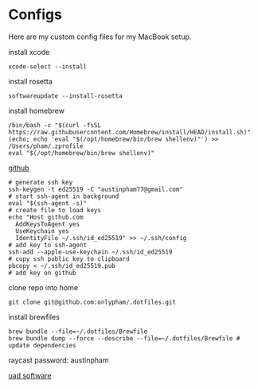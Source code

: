 # Configs

Here are my custom config files for my MacBook setup.

install xcode

```
xcode-select --install
```

install rosetta

```
softwareupdate --install-rosetta
```

install homebrew

```
/bin/bash -c "$(curl -fsSL https://raw.githubusercontent.com/Homebrew/install/HEAD/install.sh)"
(echo; echo 'eval "$(/opt/homebrew/bin/brew shellenv)"') >> /Users/pham/.zprofile
eval "$(/opt/homebrew/bin/brew shellenv)"
```

[github](https://docs.github.com/en/authentication/connecting-to-github-with-ssh/generating-a-new-ssh-key-and-adding-it-to-the-ssh-agent)

```
# generate ssh key
ssh-keygen -t ed25519 -C "austinpham77@gmail.com"
# start ssh-agent in background
eval "$(ssh-agent -s)"
# create file to load keys
echo "Host github.com
  AddKeysToAgent yes
  UseKeychain yes
  IdentityFile ~/.ssh/id_ed25519" >> ~/.ssh/config
# add key to ssh-agent
ssh-add --apple-use-keychain ~/.ssh/id_ed25519
# copy ssh public key to clipboard
pbcopy < ~/.ssh/id_ed25519.pub
# add key on github
```

clone repo into home

```
git clone git@github.com:onlypham/.dotfiles.git
```

install brewfiles

```
brew bundle --file=~/.dotfiles/Brewfile
brew bundle dump --force --describe --file=~/.dotfiles/Brewfile # update dependencies
```

raycast password: austinpham

[uad software](https://www.uaudio.com/downloads/uad)
